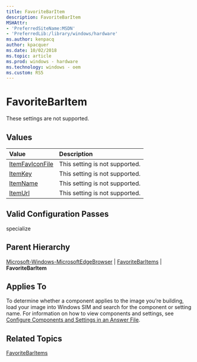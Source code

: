```yaml
---
title: FavoriteBarItem
description: FavoriteBarItem
MSHAttr:
- 'PreferredSiteName:MSDN'
- 'PreferredLib:/library/windows/hardware'
ms.author: kenpacq
author: kpacquer
ms.date: 10/02/2018
ms.topic: article
ms.prod: windows - hardware
ms.technology: windows - oem
ms.custom: RS5
---
```


# FavoriteBarItem

These settings are not supported.

## Values

| Value                   | Description                                                                           |
|:------------------------|:--------------------------------------------------------------------------------------|
| [ItemFavIconFile](microsoft-windows-microsoftedgebrowser-favoritebaritems-favoritebaritem-itemfaviconfile.md) | This setting is not supported.  |
| [ItemKey](microsoft-windows-microsoftedgebrowser-favoritebaritems-favoritebaritem-itemkey.md)    | This setting is not supported. |
| [ItemName](microsoft-windows-microsoftedgebrowser-favoritebaritems-favoritebaritem-itemname.md)  | This setting is not supported. |
| [ItemUrl](microsoft-windows-microsoftedgebrowser-favoritebaritems-favoritebaritem-itemurl.md)    |  This setting is not supported. |

## Valid Configuration Passes

specialize

## Parent Hierarchy

[Microsoft-Windows-MicrosoftEdgeBrowser](microsoft-windows-microsoftedgebrowser.md) | [FavoriteBarItems](microsoft-windows-microsoftedgebrowser-favoritebaritems.md) | **FavoriteBarItem**

## Applies To

To determine whether a component applies to the image you’re building, load your image into Windows SIM and search for the component or setting name. For information on how to view components and settings, see [Configure Components and Settings in an Answer File](https://docs.microsoft.com/en-us/windows-hardware/customize/desktop/wsim/configure-components-and-settings-in-an-answer-file).

## Related Topics

[FavoriteBarItems](microsoft-windows-microsoftedgebrowser-favoritebaritems.md)
